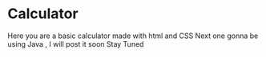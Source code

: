 # Calculator
Here you are a basic calculator made with html and CSS Next one gonna be using Java , I will post it soon Stay Tuned
